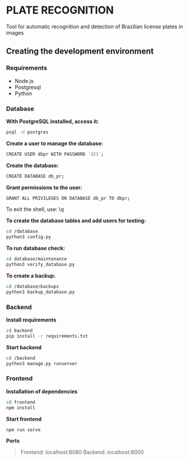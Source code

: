 # PLATE RECOGNITION

Tool for automatic recognition and detection of Brazilian license plates in images

## Creating the development environment

### Requirements

- Node.js
- Postgresql
- Python

### Database

**With PostgreSQL installed, access it:**

```sh
psql -U postgres
```

**Create a user to manage the database:**

```sh
CREATE USER dbpr WITH PASSWORD '321';
```

**Create the database:**

```sh
CREATE DATABASE db_pr;
```

**Grant permissions to the user:**

```sh
GRANT ALL PRIVILEGES ON DATABASE db_pr TO dbpr;
```

To exit the shell, use: \q

**To create the database tables and add users for testing:**

```sh
cd /database
python3 config.py
```

**To run database check:**

```sh
cd database/maintenance
python3 verify_database.py
```

**To create a backup:**

```sh
cd /database/backups
python3 backup_database.py
```

### Backend

**Install requirements**

```sh
cd backend
pip install -r requirements.txt
```

**Start backend**

```sh
cd /backend
python3 manage.py runserver
```

### Frontend

**Installation of dependencies**

```sh
cd frontend
npm install
```

**Start frontend**

```sh
npm run serve
```

**Ports**

> Frontend: localhost:8080
> Backend: localhost:8000
